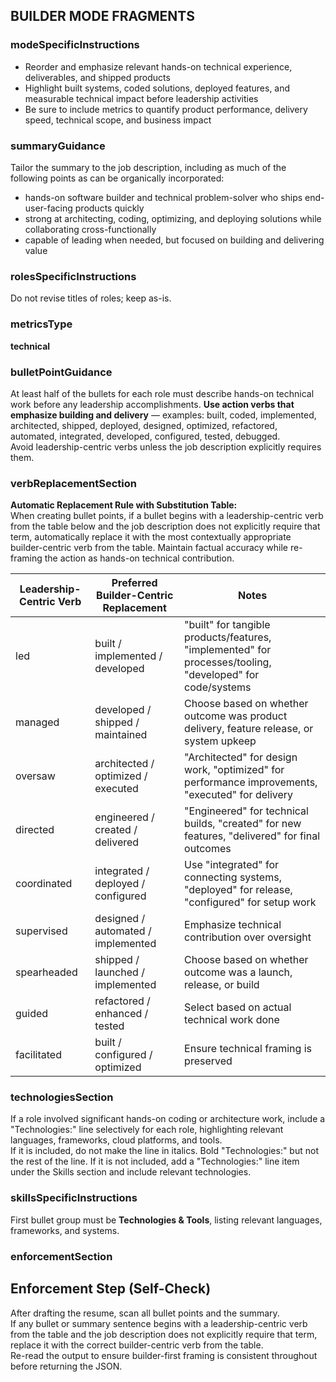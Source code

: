 ## BUILDER MODE FRAGMENTS

### modeSpecificInstructions
- Reorder and emphasize relevant hands-on technical experience, deliverables, and shipped products
- Highlight built systems, coded solutions, deployed features, and measurable technical impact before leadership activities
- Be sure to include metrics to quantify product performance, delivery speed, technical scope, and business impact

### summaryGuidance
Tailor the summary to the job description, including as much of the following points as can be organically incorporated:
- hands-on software builder and technical problem-solver who ships end-user-facing products quickly
- strong at architecting, coding, optimizing, and deploying solutions while collaborating cross-functionally
- capable of leading when needed, but focused on building and delivering value

### rolesSpecificInstructions
Do not revise titles of roles; keep as-is.

### metricsType
**technical**

### bulletPointGuidance
At least half of the bullets for each role must describe hands-on technical work before any leadership accomplishments.
**Use action verbs that emphasize building and delivery** — examples: built, coded, implemented, architected, shipped, deployed, designed, optimized, refactored, automated, integrated, developed, configured, tested, debugged.  
Avoid leadership-centric verbs unless the job description explicitly requires them.

### verbReplacementSection
**Automatic Replacement Rule with Substitution Table:**  
When creating bullet points, if a bullet begins with a leadership-centric verb from the table below and the job description does not explicitly require that term, automatically replace it with the most contextually appropriate builder-centric verb from the table. Maintain factual accuracy while re-framing the action as hands-on technical contribution.

| Leadership-Centric Verb | Preferred Builder-Centric Replacement | Notes |
|-------------------------|----------------------------------------|-------|
| led                     | built / implemented / developed       | "built" for tangible products/features, "implemented" for processes/tooling, "developed" for code/systems |
| managed                 | developed / shipped / maintained      | Choose based on whether outcome was product delivery, feature release, or system upkeep |
| oversaw                 | architected / optimized / executed    | "Architected" for design work, "optimized" for performance improvements, "executed" for delivery |
| directed                | engineered / created / delivered      | "Engineered" for technical builds, "created" for new features, "delivered" for final outcomes |
| coordinated             | integrated / deployed / configured    | Use "integrated" for connecting systems, "deployed" for release, "configured" for setup work |
| supervised              | designed / automated / implemented    | Emphasize technical contribution over oversight |
| spearheaded             | shipped / launched / implemented      | Choose based on whether outcome was a launch, release, or build |
| guided                  | refactored / enhanced / tested        | Select based on actual technical work done |
| facilitated             | built / configured / optimized        | Ensure technical framing is preserved |

### technologiesSection
If a role involved significant hands-on coding or architecture work, include a "Technologies:" line selectively for each role, highlighting relevant languages, frameworks, cloud platforms, and tools.  
If it is included, do not make the line in italics.  Bold "Technologies:" but not the rest of the line.
If it is not included, add a "Technologies:" line item under the Skills section and include relevant technologies.

### skillsSpecificInstructions
First bullet group must be **Technologies & Tools**, listing relevant languages, frameworks, and systems.

### enforcementSection
## Enforcement Step (Self-Check)

After drafting the resume, scan all bullet points and the summary.  
If any bullet or summary sentence begins with a leadership-centric verb from the table and the job description does not explicitly require that term, replace it with the correct builder-centric verb from the table.  
Re-read the output to ensure builder-first framing is consistent throughout before returning the JSON.
